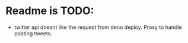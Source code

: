 # Readme is TODO:
- twitter api doesnt like the request from deno deploy. Proxy to handle posting tweets.